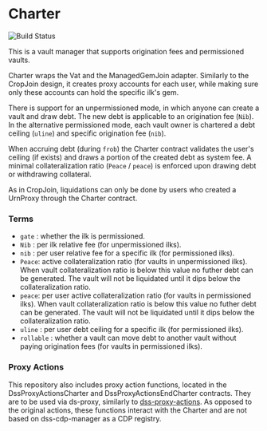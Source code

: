 # Charter
![Build Status](https://github.com/makerdao/dss-charter/actions/workflows/.github/workflows/tests.yaml/badge.svg?branch=master)

This is a vault manager that supports origination fees and permissioned vaults.

Charter wraps the Vat and the ManagedGemJoin adapter. Similarly to the CropJoin design, it creates proxy accounts for each user, while making sure only these accounts can hold the specific ilk's gem.

There is support for an unpermissioned mode, in which anyone can create a vault and draw debt. The new debt is applicable to an origination fee (`Nib`).
In the alternative permissioned mode, each vault owner is chartered a debt ceiling (`uline`) and specific origination fee (`nib`).

When accruing debt (during `frob`) the Charter contract validates the user's ceiling (if exists) and draws a portion of the created debt as system fee.
A minimal collateralization ratio (`Peace` / `peace`) is enforced upon drawing debt or withdrawing collateral.

As in CropJoin, liquidations can only be done by users who created a UrnProxy through the Charter contract.

### Terms

- `gate` : whether the ilk is permissioned.
- `Nib` : per ilk relative fee (for unpermissioned ilks).
- `nib` : per user relative fee for a specific ilk (for permissioned ilks).
- `Peace`: active collateralization ratio (for vaults in unpermissioned ilks).  When vault collateralization ratio is below this value no futher debt can be generated.  The vault will not be liquidated until it dips below the collateralization ratio.
- `peace`: per user active collateralization ratio (for vaults in permissioned ilks).  When vault collateralization ratio is below this value no futher debt can be generated.  The vault will not be liquidated until it dips below the collateralization ratio.
- `uline` : per user debt ceiling for a specific ilk (for permissioned ilks).
- `rollable` : whether a vault can move debt to another vault without paying origination fees (for vaults in permissioned ilks). 

### Proxy Actions

This repository also includes proxy action functions, located in the DssProxyActionsCharter and DssProxyActionsEndCharter contracts. They are to be used via ds-proxy, similarly to [dss-proxy-actions](https://github.com/makerdao/dss-proxy-actions).
As opposed to the original actions, these functions interact with the Charter and are not based on dss-cdp-manager as a CDP registry.
